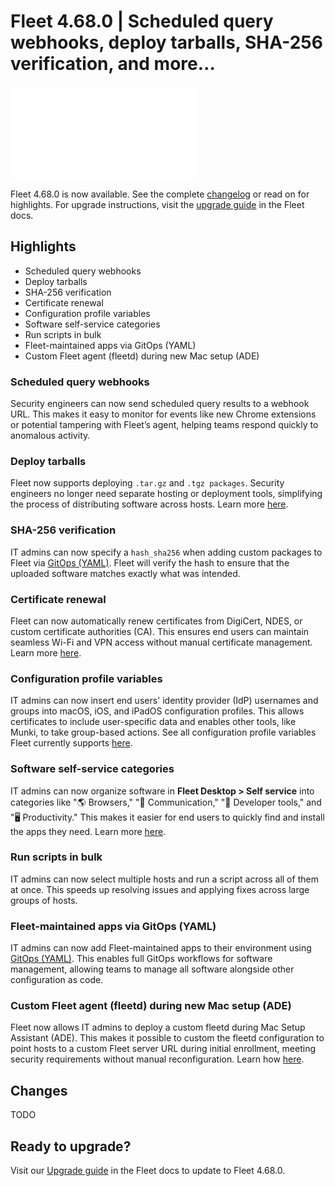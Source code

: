 # Fleet 4.68.0 | Scheduled query webhooks, deploy tarballs, SHA-256 verification, and more...

<div purpose="embedded-content">
   <iframe src="TODO" frameborder="0" allowfullscreen></iframe>
</div>

Fleet 4.68.0 is now available. See the complete [changelog](https://github.com/fleetdm/fleet/releases/tag/fleet-v4.68.0) or read on for highlights. For upgrade instructions, visit the [upgrade guide](https://fleetdm.com/docs/deploying/upgrading-fleet) in the Fleet docs.

## Highlights

- Scheduled query webhooks
- Deploy tarballs
- SHA-256 verification
- Certificate renewal
- Configuration profile variables
- Software self-service categories
- Run scripts in bulk
- Fleet-maintained apps via GitOps (YAML)
- Custom Fleet agent (fleetd) during new Mac setup (ADE)

### Scheduled query webhooks

Security engineers can now send scheduled query results to a webhook URL. This makes it easy to monitor for events like new Chrome extensions or potential tampering with Fleet’s agent, helping teams respond quickly to anomalous activity.

### Deploy tarballs

Fleet now supports deploying `.tar.gz` and `.tgz packages`. Security engineers no longer need separate hosting or deployment tools, simplifying the process of distributing software across hosts. Learn more [here](https://fleetdm.com/guides/deploy-software-packages).

### SHA-256 verification

IT admins can now specify a `hash_sha256` when adding custom packages to Fleet via [GitOps (YAML)](https://fleetdm.com/docs/configuration/yaml-files#packages). Fleet will verify the hash to ensure that the uploaded software matches exactly what was intended.

### Certificate renewal

Fleet can now automatically renew certificates from DigiCert, NDES, or custom certificate authorities (CA). This ensures end users can maintain seamless Wi-Fi and VPN access without manual certificate management. Learn more [here](https://fleetdm.com/guides/connect-end-user-to-wifi-with-certificate).

### Configuration profile variables

IT admins can now insert end users' identity provider (IdP) usernames and groups into macOS, iOS, and iPadOS configuration profiles. This allows certificates to include user-specific data and enables other tools, like Munki, to take group-based actions. See all configuration profile variables Fleet currently supports [here](https://fleetdm.com/docs/configuration/yaml-files#macos-settings-and-windows-settings).

### Software self-service categories

IT admins can now organize software in **Fleet Desktop > Self service** into categories like "🌎 Browsers," "👬 Communication," "🧰 Developer tools," and "🖥️ Productivity." This makes it easier for end users to quickly find and install the apps they need. Learn more [here](https://fleetdm.com/guides/software-self-service).

### Run scripts in bulk

IT admins can now select multiple hosts and run a script across all of them at once. This speeds up resolving issues and applying fixes across large groups of hosts.

### Fleet-maintained apps via GitOps (YAML)

IT admins can now add Fleet-maintained apps to their environment using [GitOps (YAML)](https://fleetdm.com/docs/configuration/yaml-files#fleet-maintained-apps). This enables full GitOps workflows for software management, allowing teams to manage all software alongside other configuration as code.

### Custom Fleet agent (fleetd) during new Mac setup (ADE)

Fleet now allows IT admins to deploy a custom fleetd during Mac Setup Assistant (ADE). This makes it possible to custom the fleetd configuration to point hosts to a custom Fleet server URL during initial enrollment, meeting security requirements without manual reconfiguration. Learn how [here](https://fleetdm.com/guides/macos-setup-experience#advanced).

## Changes

TODO

## Ready to upgrade?

Visit our [Upgrade guide](https://fleetdm.com/docs/deploying/upgrading-fleet) in the Fleet docs to update to Fleet 4.68.0.

<meta name="category" value="releases">
<meta name="authorFullName" value="Noah Talerman">
<meta name="authorGitHubUsername" value="noahtalerman">
<meta name="publishedOn" value="2025-05-07">
<meta name="articleTitle" value="Fleet 4.68.0 | TODO">
<meta name="articleImageUrl" value="../website/assets/images/articles/fleet-4.67.0-1600x900@2x.png">